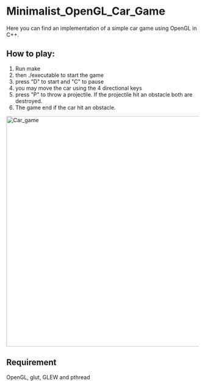# Minimalist_OpenGL_Car_Game

Here you can find an implementation of a simple car game using OpenGL in C++.

## How to play: 
1. Run make
2. then ./executable to start the game
3. press "D" to start and "C" to pause
4. you may move the car using the 4 directional keys
5. press "P" to throw a projectile. If the projectile hit an obstacle both are destroyed.
6. The game end if the car hit an obstacle.  

<img width="604" alt="Car_game" src="https://user-images.githubusercontent.com/64479324/116331437-1575a600-a7d0-11eb-8790-5e5f57188b82.PNG">


## Requirement 

OpenGL, glut, GLEW and pthread 
